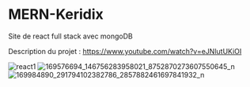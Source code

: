 # MERN-Keridix
Site de react full stack avec mongoDB

Description du projet : https://www.youtube.com/watch?v=eJNlutUKiOI

![react1](https://user-images.githubusercontent.com/67880193/115337889-ceeccf80-a16f-11eb-9d0f-a9540f54ab80.PNG)
![169576694_146756283958021_8752870273607550645_n](https://user-images.githubusercontent.com/67880193/115337899-d1e7c000-a16f-11eb-8290-e41237b45782.jpg)
![169984890_291794102382786_2857882461697841932_n](https://user-images.githubusercontent.com/67880193/115337902-d3b18380-a16f-11eb-97c0-e688d17d0672.jpg)
